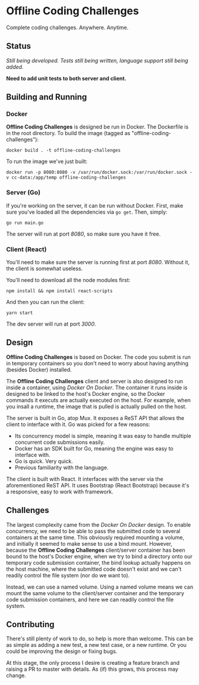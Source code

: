 # Offline Coding Challenges

Complete coding challenges. Anywhere. Anytime.

## Status

*Still being developed. Tests still being written, language support still being added.*

**Need to add unit tests to both server and client.**

## Building and Running

### Docker

**Offline Coding Challenges** is designed be run in Docker. The Dockerfile is in the root directory. To build the image (tagged as "offline-coding-challenges"):

```docker build . -t offline-coding-challenges```

To run the image we've just built:

```docker run -p 8080:8080 -v /var/run/docker.sock:/var/run/docker.sock -v cc-data:/app/temp offline-coding-challenges```

### Server (Go)

If you're working on the server, it can be run without Docker. First, make sure you've loaded all the dependencies via `go get`. Then, simply:

```go run main.go```

The server will run at port *8080*, so make sure you have it free.

### Client (React)

You'll need to make sure the server is running first at port *8080*. Without it, the client is somewhat useless.

You'll need to download all the node modules first:

```npm install && npm install react-scripts```

And then you can run the client:

```yarn start```

The dev server will run at port *3000*.

## Design

**Offline Coding Challenges** is based on Docker. The code you submit is run in temporary containers so you don't need to worry about having anything (besides Docker) installed.

The **Offline Coding Challenges** client and server is also designed to run inside a container, using *Docker On Docker*. The container it runs inside is designed to be linked to the host's Docker engine, so the Docker commands it executs are actually executed on the host. For example, when you insall a runtime, the image that is pulled is actually pulled on the host.

The server is built in Go, atop Mux. It exposes a ReST API that allows the client to interface with it. Go was picked for a few reasons:
* Its concurrency model is simple, meaning it was easy to handle multiple concurrent code submissions easily.
* Docker has an SDK built for Go, meaning the engine was easy to interface with.
* Go is quick. Very quick.
* Previous familiarity with the language.

The client is built with React. It interfaces with the server via the aforementioned ReST API. It uses Bootstrap (React Bootstrap) because it's a responsive, easy to work with framework.

## Challenges

The largest complexity came from the *Docker On Docker* design. To enable concurrency, we need to be able to pass the submitted code to several containers at the same time. This obviously required mounting a volume, and initially it seemed to make sense to use a bind mount. However, because the **Offline Coding Challenges** client/server container has been bound to the host's Docker engine, when we try to bind a directory onto our temporary code submission container, the bind lookup actually happens on the host machine, where the submitted code doesn't exist and we can't readily control the file system (nor do we want to).

Instead, we can use a named volume. Using a named volume means we can mount the same volume to the client/server container and the temporary code submission containers, and here we can readily control the file system.

## Contributing

There's still plenty of work to do, so help is more than welcome. This can be as simple as adding a new test, a new test case, or a new runtime. Or you could be improving the design or fixing bugs.

At this stage, the only process I desire is creating a feature branch and raising a PR to master with details. As (if) this grows, this process may change.